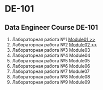 # DE-101

## Data Engineer Course DE-101

1. Лабораторная работа №1 [Module01 >>](https://github.com/highscreen/DE-101/blob/master/Module01)
1. Лабораторная работа №2 [Module02 >>](https://github.com/highscreen/DE-101/blob/master/Module02)
1. Лабораторная работа №3 Module03
1. Лабораторная работа №4 Module04
1. Лабораторная работа №5 Module05
1. Лабораторная работа №6 Module06
1. Лабораторная работа №7 Module07
1. Лабораторная работа №8 Module08
1. Лабораторная работа №9 Module09




